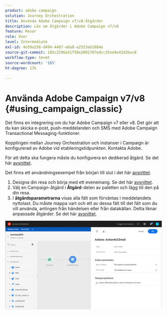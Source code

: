 ```yaml
---
product: adobe campaign
solution: Journey Orchestration
title: Använda Adobe Campaign v7/v8-åtgärder
description: Läs om åtgärder i Adobe Campaign v7/v8
feature: Resor
role: User
level: Intermediate
exl-id: 4e59a256-d494-4407-a0a8-a2523eb1084e
source-git-commit: 185c2296a51f58e2092787edcc35ee9e4242bec8
workflow-type: tm+mt
source-wordcount: '165'
ht-degree: 13%

---
```


# Använda Adobe Campaign v7/v8 {#using_campaign_classic}

Det finns en integrering om du har Adobe Campaign v7 eller v8. Det gör att du kan skicka e-post, push-meddelanden och SMS med Adobe Campaign Transactional Messaging-funktioner.

Kopplingen mellan Journey Orchestration och instanser i Campaign är konfigurerad av Adobe vid etableringstidpunkten. Kontakta Adobe.

För att detta ska fungera måste du konfigurera en dedikerad åtgärd. Se det här [avsnittet](../action/acc-action.md).

Det finns ett användningsexempel från början till slut i det här [avsnittet](../usecase/campaign-classic-use-case.md).

1. Designa din resa och börja med ett evenemang. Se det här [avsnittet](../building-journeys/journey.md).
1. Välj en Campaign-åtgärd i **Åtgärd**-delen av paletten och lägg till den på din resa.
1. I **åtgärdsparametrarna** visas alla fält som förväntas i meddelandets nyttolast. Du måste mappa vart och ett av dessa fält till det fält som du vill använda, antingen från händelsen eller från datakällan. Detta liknar anpassade åtgärder. Se det här [avsnittet](../building-journeys/using-custom-actions.md).

![](../assets/accintegration2.png)

